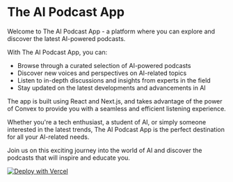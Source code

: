# The AI Podcast App

Welcome to The AI Podcast App - a platform where you can explore and discover the latest AI-powered podcasts.

With The AI Podcast App, you can:

- Browse through a curated selection of AI-powered podcasts
- Discover new voices and perspectives on AI-related topics
- Listen to in-depth discussions and insights from experts in the field
- Stay updated on the latest developments and advancements in AI

The app is built using React and Next.js, and takes advantage of the power of Convex to provide you with a seamless and efficient listening experience.

Whether you're a tech enthusiast, a student of AI, or simply someone interested in the latest trends, The AI Podcast App is the perfect destination for all your AI-related needs.

Join us on this exciting journey into the world of AI and discover the podcasts that will inspire and educate you.

[![Deploy with Vercel](https://vercel.com/button)](https://vercel.com/new/git/external?repository-url=https%3A%2F%2Fgithub.com%2Ffaisal-yousuf%2Fai-podcast-app&project-name=ai-podcast-app&repository-name=ai-podcast-app)

